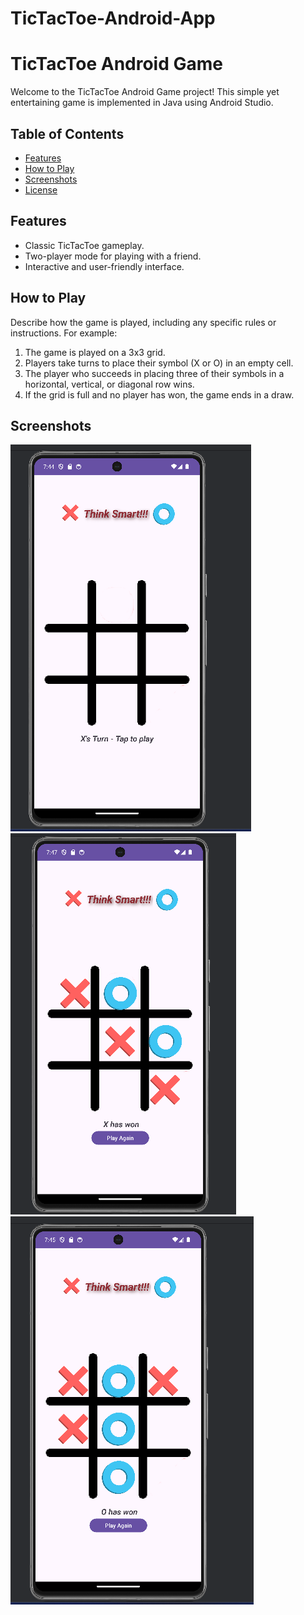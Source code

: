 # TicTacToe-Android-App

# TicTacToe Android Game

Welcome to the TicTacToe Android Game project! This simple yet entertaining game is implemented in Java using Android Studio.

## Table of Contents

- [Features](#features)
- [How to Play](#how-to-play)
- [Screenshots](#screenshots)
- [License](#license)

## Features

- Classic TicTacToe gameplay.
- Two-player mode for playing with a friend.
- Interactive and user-friendly interface.

## How to Play

Describe how the game is played, including any specific rules or instructions. For example:
1. The game is played on a 3x3 grid.
2. Players take turns to place their symbol (X or O) in an empty cell.
3. The player who succeeds in placing three of their symbols in a horizontal, vertical, or diagonal row wins.
4. If the grid is full and no player has won, the game ends in a draw.

## Screenshots

![Screenshot 1](/screenshots/Grid.png)
![Screenshot 2](/screenshots/X_win.png)
![Screenshot 2](/screenshots/O_win.png)
